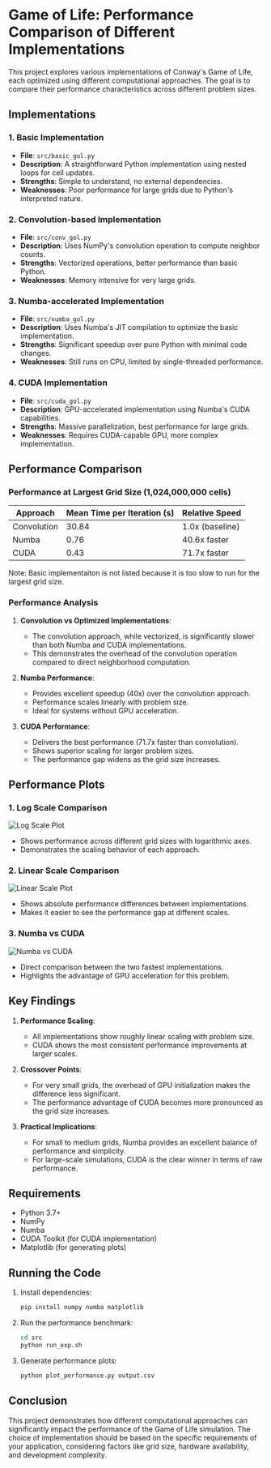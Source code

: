 # Game of Life: Performance Comparison of Different Implementations

This project explores various implementations of Conway's Game of Life, each optimized using different computational approaches. The goal is to compare their performance characteristics across different problem sizes.

## Implementations

### 1. Basic Implementation
- **File**: `src/basic_gol.py`
- **Description**: A straightforward Python implementation using nested loops for cell updates.
- **Strengths**: Simple to understand, no external dependencies.
- **Weaknesses**: Poor performance for large grids due to Python's interpreted nature.

### 2. Convolution-based Implementation
- **File**: `src/conv_gol.py`
- **Description**: Uses NumPy's convolution operation to compute neighbor counts.
- **Strengths**: Vectorized operations, better performance than basic Python.
- **Weaknesses**: Memory intensive for very large grids.

### 3. Numba-accelerated Implementation
- **File**: `src/numba_gol.py`
- **Description**: Uses Numba's JIT compilation to optimize the basic implementation.
- **Strengths**: Significant speedup over pure Python with minimal code changes.
- **Weaknesses**: Still runs on CPU, limited by single-threaded performance.

### 4. CUDA Implementation
- **File**: `src/cuda_gol.py`
- **Description**: GPU-accelerated implementation using Numba's CUDA capabilities.
- **Strengths**: Massive parallelization, best performance for large grids.
- **Weaknesses**: Requires CUDA-capable GPU, more complex implementation.

## Performance Comparison

### Performance at Largest Grid Size (1,024,000,000 cells)

| Approach    | Mean Time per Iteration (s) | Relative Speed |
|-------------|----------------------------|----------------|
| Convolution | 30.84                      | 1.0x (baseline)|
| Numba       | 0.76                       | 40.6x faster   |
| CUDA        | 0.43                       | 71.7x faster   |

Note: Basic implementaiton is not listed because it is too slow to run for the largest grid size.
### Performance Analysis

1. **Convolution vs Optimized Implementations**:
   - The convolution approach, while vectorized, is significantly slower than both Numba and CUDA implementations.
   - This demonstrates the overhead of the convolution operation compared to direct neighborhood computation.

2. **Numba Performance**:
   - Provides excellent speedup (40x) over the convolution approach.
   - Performance scales linearly with problem size.
   - Ideal for systems without GPU acceleration.

3. **CUDA Performance**:
   - Delivers the best performance (71.7x faster than convolution).
   - Shows superior scaling for larger problem sizes.
   - The performance gap widens as the grid size increases.

## Performance Plots

### 1. Log Scale Comparison
![Log Scale Plot](analysis/performance_log_scale.png)
- Shows performance across different grid sizes with logarithmic axes.
- Demonstrates the scaling behavior of each approach.

### 2. Linear Scale Comparison
![Linear Scale Plot](analysis/performance_linear_scale.png)
- Shows absolute performance differences between implementations.
- Makes it easier to see the performance gap at different scales.

### 3. Numba vs CUDA
![Numba vs CUDA](analysis/performance_numba_vs_cuda.png)
- Direct comparison between the two fastest implementations.
- Highlights the advantage of GPU acceleration for this problem.

## Key Findings

1. **Performance Scaling**:
   - All implementations show roughly linear scaling with problem size.
   - CUDA shows the most consistent performance improvements at larger scales.

2. **Crossover Points**:
   - For very small grids, the overhead of GPU initialization makes the difference less significant.
   - The performance advantage of CUDA becomes more pronounced as the grid size increases.

3. **Practical Implications**:
   - For small to medium grids, Numba provides an excellent balance of performance and simplicity.
   - For large-scale simulations, CUDA is the clear winner in terms of raw performance.

## Requirements

- Python 3.7+
- NumPy
- Numba
- CUDA Toolkit (for CUDA implementation)
- Matplotlib (for generating plots)

## Running the Code

1. Install dependencies:
   ```bash
   pip install numpy numba matplotlib
   ```

2. Run the performance benchmark:
   ```bash
   cd src
   python run_exp.sh
   ```

3. Generate performance plots:
   ```bash
   python plot_performance.py output.csv
   ```

## Conclusion

This project demonstrates how different computational approaches can significantly impact the performance of the Game of Life simulation. The choice of implementation should be based on the specific requirements of your application, considering factors like grid size, hardware availability, and development complexity.
